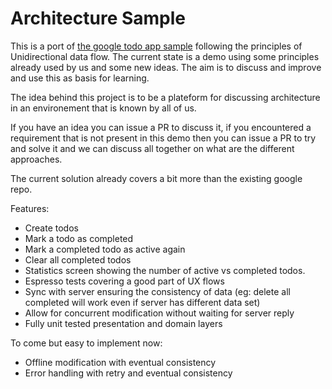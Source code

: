# Architecture Sample

This is a port of [the google todo app sample](https://github.com/googlesamples/android-architecture) following the principles of Unidirectional data flow.
The current state is a demo using some principles already used by us and some new ideas. The aim is to discuss and improve and use this as basis for learning.

The idea behind this project is to be a plateform for discussing architecture in an environement that is known by all of us.

If you have an idea you can issue a PR to discuss it, if you encountered a requirement that is not present in this demo then you can issue a PR to try and solve it and we can discuss all together on what are the different approaches.

The current solution already covers a bit more than the existing google repo.

Features:
  - Create todos
  - Mark a todo as completed
  - Mark a completed todo as active again
  - Clear all completed todos
  - Statistics screen showing the number of active vs completed todos.
  - Espresso tests covering a good part of UX flows
  - Sync with server ensuring the consistency of data (eg: delete all completed will work even if server has different data set)
  - Allow for concurrent modification without waiting for server reply
  - Fully unit tested presentation and domain layers
  
To come but easy to implement now:
  - Offline modification with eventual consistency
  - Error handling with retry and eventual consistency
